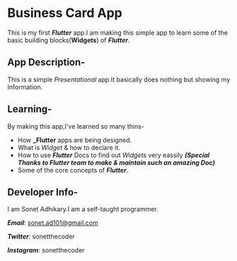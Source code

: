 # Business Card App

This is my first **_Flutter_** app.I am making this simple app to learn some of the basic building blocks(**Widgets**) of **_Flutter_**.

## App Description-

This is a simple _Presentational_ app.It basically does nothing but showing my Information.

## Learning-

By making this app,I've learned so many thins-

- How **\_Flutter** apps are being designed.
- What is _Widget_ & how to declare it.
- How to use **_Flutter_** Docs to find out _Widgets_ very eassily **_(Special Thanks to Flutter team to make & maintain such an amazing Doc)_**
- Some of the core concepts of **_Flutter_**.

## Developer Info-

I am Sonet Adhikary.I am a self-taught programmer.

**_Email_**: sonet.ad101@gmail.com

**_Twitter_**: sonetthecoder

**_Instagram_**: sonetthecoder
